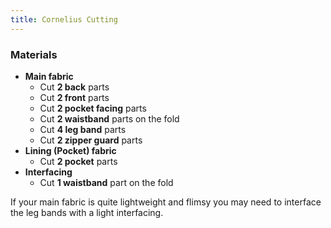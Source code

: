 ```yaml
---
title: Cornelius Cutting
---
```


### Materials
 - **Main fabric**
   - Cut **2 back** parts
   - Cut **2 front** parts 
   - Cut **2 pocket facing** parts
   - Cut **2 waistband** parts on the fold
   - Cut **4 leg band** parts
   - Cut **2 zipper guard** parts
 - **Lining (Pocket) fabric**
   - Cut **2 pocket** parts
 - **Interfacing**
   - Cut **1 waistband** part on the fold

<Note>

If your main fabric is quite lightweight and flimsy you may need to interface the leg bands with a light interfacing.

</Note>

